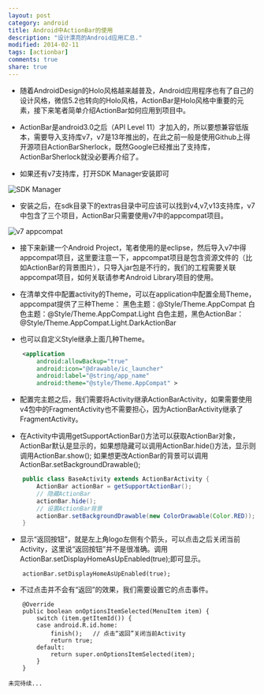 ```yaml
---
layout: post
category: android
title: Android中ActionBar的使用
description: "设计漂亮的Android应用汇总."
modified: 2014-02-11
tags: [actionbar]
comments: true
share: true
---
```

* 随着AndroidDesign的Holo风格越来越普及，Android应用程序也有了自己的设计风格，微信5.2也转向的Holo风格，ActionBar是Holo风格中重要的元素，接下来笔者简单介绍ActionBar如何应用到项目中。
* ActionBar是android3.0之后（API Level 11）才加入的，所以要想兼容低版本，需要导入支持库v7，v7是13年推出的，在此之前一般是使用Github上得开源项目ActionBarSherlock，既然Google已经推出了支持库，ActionBarSherlock就没必要再介绍了。

* 如果还有v7支持库，打开SDK Manager安装即可

![SDK Manager](http://d.pcs.baidu.com/thumbnail/4d97af1734c5b9334e95e6787e0672b6?fid=2265016741-250528-2272655597&time=1392214001&rt=pr&sign=FDTAER-DCb740ccc5511e5e8fedcff06b081203-eAAaBEqaS%2FXWpWiBhvHyWZOEPas%3D&expires=8h&prisign=RK9dhfZlTqV5TuwkO5ihMSi9urWA6/WDVOZJjW161c97pPFvBnDjJvo8Gcuo6pQpogOJnfqRidH27k9J0e2dzkmye5j3Whl2FUBatugDm4Hnjds9K4Te4F7rrSoMdSR+DjBP5X5NZ73oh+eO1xHsl7WF9BasmgJMsrg/wwjCx6TxisYh+duuFB32F+3CHRP8VcUWDxuyGTBer3i6fMyABs2rZduNc1+nDG+QLrJMBIlLz7q+n7Fwbw==&r=926430185&size=c850_u580&quality=100)

* 安装之后，在sdk目录下的extras目录中可应该可以找到v4,v7,v13支持库，v7中包含了三个项目，ActionBar只需要使用v7中的appcompat项目。

![v7 appcompat](http://d.pcs.baidu.com/thumbnail/2f1ddcb359094f6789fa9de34a0e2ac0?fid=2265016741-250528-2515509101&time=1392214001&rt=pr&sign=FDTAER-DCb740ccc5511e5e8fedcff06b081203-P3nmQDEBc%2B4INlokfCr8y%2BZIG%2BA%3D&expires=8h&prisign=RK9dhfZlTqV5TuwkO5ihMSi9urWA6/WDVOZJjW161c97pPFvBnDjJvo8Gcuo6pQpogOJnfqRidH27k9J0e2dzkmye5j3Whl2FUBatugDm4Hnjds9K4Te4F7rrSoMdSR+DjBP5X5NZ73oh+eO1xHsl7WF9BasmgJMsrg/wwjCx6TxisYh+duuFB32F+3CHRP8VcUWDxuyGTBer3i6fMyABs2rZduNc1+nDG+QLrJMBIlLz7q+n7Fwbw==&r=590648116&size=c850_u580&quality=100)


* 接下来新建一个Android Project，笔者使用的是eclipse，然后导入v7中得appcompat项目，这里要注意一下，appcompat项目是包含资源文件的（比如ActionBar的背景图片），只导入jar包是不行的，我们的工程需要关联appcompat项目，如何关联请参考Android Library项目的使用。

* 在清单文件中配置activity的Theme，可以在application中配置全局Theme，appcompat提供了三种Theme：
		黑色主题：@Style/Theme.AppCompat
		白色主题：@Style/Theme.AppCompat.Light
		白色主题，黑色ActionBar：@Style/Theme.AppCompat.Light.DarkActionBar

* 也可以自定义Style继承上面几种Theme。

~~~ xml
	<application
        android:allowBackup="true"
        android:icon="@drawable/ic_launcher"
        android:label="@string/app_name"
        android:theme="@style/Theme.AppCompat" >
~~~

* 配置完主题之后，我们需要将Activity继承ActionBarActivity，如果需要使用v4包中的FragmentActivity也不需要担心，因为ActionBarActivity继承了FragmentActivity。

* 在Activity中调用getSupportActionBar()方法可以获取ActionBar对象，ActionBar默认是显示的，如果想隐藏可以调用ActionBar.hide()方法，显示则调用ActionBar.show(); 如果想更改ActionBar的背景可以调用ActionBar.setBackgroundDrawable();


~~~ java
	public class BaseActivity extends ActionBarActivity {
		ActionBar actionBar = getSupportActionBar();
		// 隐藏ActionBar
		actionBar.hide();
		// 设置ActionBar背景
		actionBar.setBackgroundDrawable(new ColorDrawable(Color.RED));
	}
~~~

* 显示“返回按钮”，就是左上角logo左侧有个箭头，可以点击之后关闭当前Activity，这里说“返回按钮”并不是很准确。调用ActionBar.setDisplayHomeAsUpEnabled(true);即可显示。

```
	actionBar.setDisplayHomeAsUpEnabled(true);
```	

* 不过点击并不会有“返回”的效果，我们需要设置它的点击事件。

```
	@Override
	public boolean onOptionsItemSelected(MenuItem item) {
		switch (item.getItemId()) {
		case android.R.id.home:
			finish();	// 点击“返回”关闭当前Activity
			return true;
		default:
			return super.onOptionsItemSelected(item);
		}
	}
```

`未完待续...`
